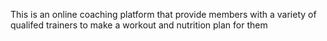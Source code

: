This is an online coaching platform that provide members with a variety of qualifed trainers to make a workout and nutrition plan for them
